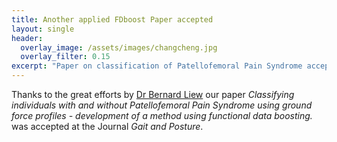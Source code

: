 ```yaml
---
title: Another applied FDboost Paper accepted
layout: single
header:
  overlay_image: /assets/images/changcheng.jpg
  overlay_filter: 0.15
excerpt: "Paper on classification of Patellofemoral Pain Syndrome accepted at Gait and Posture"
---
```


Thanks to the great efforts by [Dr Bernard Liew](https://scholar.google.co.uk/citations?user=hlewrCkAAAAJ&hl=en) our paper *Classifying individuals with and without Patellofemoral Pain Syndrome using ground force profiles - development of a method using functional data boosting.* was accepted at the Journal *Gait and Posture*.

